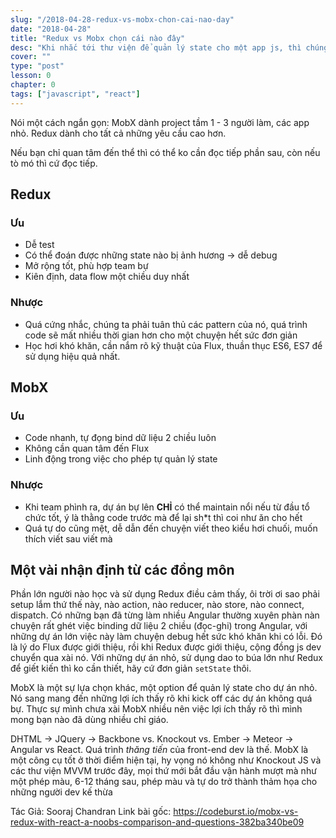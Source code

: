 ```yaml
---
slug: "/2018-04-28-redux-vs-mobx-chon-cai-nao-day"
date: "2018-04-28"
title: "Redux vs Mobx chọn cái nào đây"
desc: "Khi nhắc tới thư viện để quản lý state cho một app js, thì chúng sẽ hay rất phân vân giữa 2 lựa chọn Redux hay Mobx"
cover: ""
type: "post"
lesson: 0
chapter: 0
tags: ["javascript", "react"]
---
```


Nói một cách ngắn gọn: MobX dành project tầm 1 - 3 người làm, các app nhỏ. Redux dành cho tất cả những yêu cầu cao hơn.

Nếu bạn chỉ quan tâm đến thể thì có thể ko cần đọc tiếp phần sau, còn nếu tò mó thì cứ đọc tiếp.

## Redux

### Ưu

- Dễ test
- Có thể đoán được những state nào bị ảnh hương -> dễ debug
- Mở rộng tốt, phù hợp team bự
- Kiên định, data flow một chiều duy nhất

### Nhược

- Quá cứng nhắc, chúng ta phải tuân thủ các pattern của nó, quá trình code sẽ mất nhiều thời gian hơn cho một chuyện hết sức đơn giản
- Học hơi khó khăn, cần nắm rõ kỹ thuật của Flux, thuần thục ES6, ES7 để sử dụng hiệu quả nhất.


## MobX

### Ưu

- Code nhanh, tự đọng bind dữ liệu 2 chiều luôn
- Không cần quan tâm đến Flux
- Linh động trong việc cho phép tự quản lý state

### Nhược

- Khi team phình ra, dự án bự lên **CHỈ** có thể maintain nổi nếu từ đầu tổ chức tốt, ý là thằng code trước mà để lại sh*t thì coi như ăn cho hết
- Quá tự do cũng mệt, dễ dẫn đến chuyện viết theo kiểu hơi chuối, muốn thích viết sau viết mà


## Một vài nhận định từ các đồng môn

Phần lớn người nào học và sử dụng Redux điều cảm thấy, ôi trời ơi sao phải setup lắm thứ thế này, nào action, nào reducer, nào store, nào connect, dispatch. Có những bạn đã từng làm nhiều Angular thường xuyên phàn nàn chuyện rất ghét việc binding dữ liệu 2 chiều (đọc-ghi) trong Angular, với những dự án lớn việc này làm chuyện debug hết sức khó khăn khi có lỗi. Đó là lý do Flux được giới thiệu, rồi khi Redux được giới thiệu, cộng đồng js dev chuyển qua xài nó. Với những dự án nhỏ, sử dụng dao to búa lớn như Redux để giết kiến thì ko cần thiết, hãy cứ đơn giản `setState` thôi.

MobX là một sự lựa chọn khác, một option để quản lý state cho dự án nhỏ. Nó sang mang đến những lợi ích thấy rõ khi kick off các dự án không quá bự. Thực sự mình chưa xài MobX nhiều nên việc lợi ích thấy rõ thì mình mong bạn nào đã dùng nhiều chỉ giáo.

DHTML -> JQuery -> Backbone vs. Knockout vs. Ember -> Meteor -> Angular vs React. Quá trình *thăng tiến* của front-end dev là thế. MobX là một công cụ tốt ở thời điểm hiện tại, hy vọng nó không như Knockout JS và các thư viện MVVM trước đây, mọi thứ mới bắt đầu vận hành mượt mà như một phép màu, 6-12 tháng sau, phép màu và tự do trở thành thảm họa cho những người dev kế thừa

Tác Giả: Sooraj Chandran
Link bài gốc: https://codeburst.io/mobx-vs-redux-with-react-a-noobs-comparison-and-questions-382ba340be09
